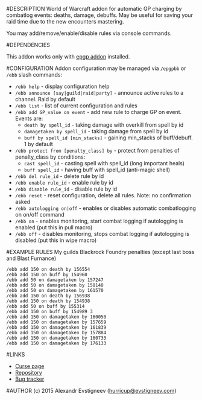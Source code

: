 #DESCRIPTION
World of Warcraft addon for automatic GP charging by combatlog events: deaths, damage, debuffs. May be useful for saving your raid time due to the new encounters mastering.

You may add/remove/enable/disable rules via console commands.

#DEPENDENCIES

This addon works only with [epgp addon](http://www.curse.com/addons/wow/epgp-dkp-reloaded) installed.

#CONFIGURATION
Addon configuration may be managed via `/epgpbb` or `/ebb` slash commands:

* `/ebb help` - display configuration help 
* `/ebb announce [say|guild|raid|party]` - announce active rules to a channel. Raid by default
* `/ebb list` - list of current configuration and rules
* `/ebb add GP_value on event` - add new rule to charge GP on event. Events are:
  * `death by spell_id` - taking damage with overkill from spell by id
  * `damagetaken by spell_id` - taking damage from spell by id
  * `buff by spell_id [min_stacks]` - gaining min_stacks of buff/debuff. 1 by default
* `/ebb protect from [penalty_class] by` - protect from penalties of penalty_class by conditions:
  * `cast spell_id` - casting spell with spell_id (long important heals)
  * `buff spell_id` - having buff with spell_id (anti-magic shell)
* `/ebb del rule_id` - delete rule by id
* `/ebb enable rule_id` - enable rule by id
* `/ebb disable rule_id` - disable rule by id
* `/ebb reset` - reset configuration, delete all rules. Note: no confirmation asked
* `/ebb autologging on|off` - enables or disables automatic combatlogging on on/off command
* `/ebb on` - enables monitoring, start combat logging if autologging is enabled (put this in pull macro)
* `/ebb off` - disables monitoring, stops combat logging if autologging is disabled (put this in wipe macro)

#EXAMPLE RULES
My guilds Blackrock Foundry penalties (except last boss and Blast Furnance)

    /ebb add 150 on death by 156554       
    /ebb add 150 on buff by 154960        
    /ebb add 50 on damagetaken by 157247  
    /ebb add 50 on damagetaken by 158140  
    /ebb add 50 on damagetaken by 161570  
    /ebb add 150 on death by 156938       
    /ebb add 150 on death by 154938       
    /ebb add 50 on buff by 155314         
    /ebb add 150 on buff by 154989 3      
    /ebb add 150 on damagetaken by 160050 
    /ebb add 150 on damagetaken by 157659 
    /ebb add 150 on damagetaken by 161839 
    /ebb add 150 on damagetaken by 157884 
    /ebb add 150 on damagetaken by 160733 
    /ebb add 150 on damagetaken by 176133

#LINKS
* [Curse page](http://www.curse.com/addons/wow/epgp-battle-bot)
* [Repository](https://github.com/hurricup/WoW-EPGP-BattleBot)
* [Bug tracker](https://github.com/hurricup/WoW-EPGP-BattleBot/issues)

#AUTHOR
(c) 2015 Alexandr Evstigneev (hurricup@evstigneev.com)
